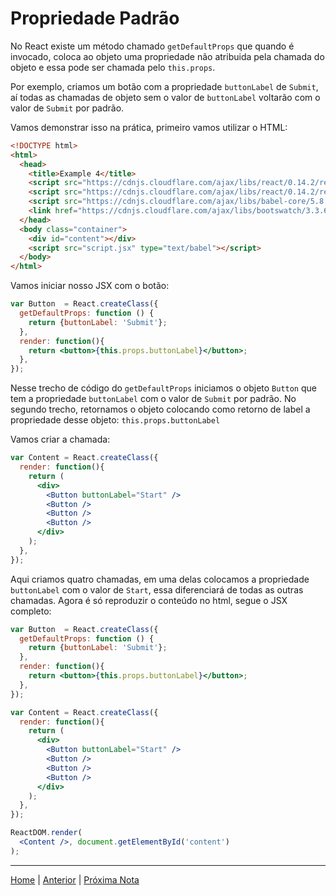 # Propriedade Padrão

No React existe um método chamado `getDefaultProps` que quando é invocado,
coloca ao objeto uma propriedade não atribuida pela chamada do objeto e essa
pode ser chamada pelo `this.props`.

Por exemplo, criamos um botão com a propriedade `buttonLabel` de `Submit`, aí
todas as chamadas de objeto sem o valor de `buttonLabel` voltarão com o valor de
`Submit` por padrão.

Vamos demonstrar isso na prática, primeiro vamos utilizar o HTML:

```html
<!DOCTYPE html>
<html>
  <head>
    <title>Example 4</title>
    <script src="https://cdnjs.cloudflare.com/ajax/libs/react/0.14.2/react.js"></script>
    <script src="https://cdnjs.cloudflare.com/ajax/libs/react/0.14.2/react-dom.js"></script>
    <script src="https://cdnjs.cloudflare.com/ajax/libs/babel-core/5.8.34/browser.js"></script>
    <link href="https://cdnjs.cloudflare.com/ajax/libs/bootswatch/3.3.6/flatly/bootstrap.min.css" rel="stylesheet" />
  </head>
  <body class="container">
    <div id="content"></div>
    <script src="script.jsx" type="text/babel"></script>
  </body>
</html>
```

Vamos iniciar nosso JSX com o botão:

```jsx
var Button  = React.createClass({
  getDefaultProps: function () {
    return {buttonLabel: 'Submit'};
  },
  render: function(){
    return <button>{this.props.buttonLabel}</button>;
  },
});
```

Nesse trecho de código do `getDefaultProps` iniciamos o objeto `Button` que tem
a propriedade `buttonLabel` com o valor de `Submit` por padrão. No segundo
trecho, retornamos o objeto colocando como retorno de label a propriedade desse
objeto: `this.props.buttonLabel`

Vamos criar a chamada:

```jsx
var Content = React.createClass({
  render: function(){
    return (
      <div>
        <Button buttonLabel="Start" />
        <Button />
        <Button />
        <Button />
      </div>
    );
  },
});
```

Aqui criamos quatro chamadas, em uma delas colocamos a propriedade `buttonLabel`
com o valor de `Start`, essa diferenciará de todas as outras chamadas. Agora é
só reproduzir o conteúdo no html, segue o JSX completo:

```jsx
var Button  = React.createClass({
  getDefaultProps: function () {
    return {buttonLabel: 'Submit'};
  },
  render: function(){
    return <button>{this.props.buttonLabel}</button>;
  },
});

var Content = React.createClass({
  render: function(){
    return (
      <div>
        <Button buttonLabel="Start" />
        <Button />
        <Button />
        <Button />
      </div>
    );
  },
});

ReactDOM.render(
  <Content />, document.getElementById('content')
);
```

- - -

[Home](../README.md) | [Anterior](note_4_1.md) | [Próxima Nota](note_4_3.md)
